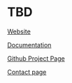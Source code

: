 # TBD

[Website](http://cosmosrb.com/)

[Documentation](http://cosmosrb.com/docs/home/)

[Github Project Page](https://github.com/BallAerospace/COSMOS)

[Contact page](http://cosmosrb.com/docs/contact/)

